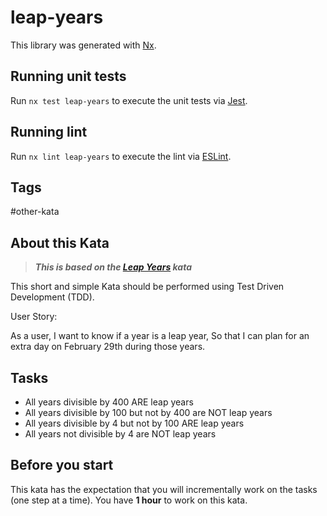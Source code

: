 # leap-years

This library was generated with [Nx](https://nx.dev).

## Running unit tests

Run `nx test leap-years` to execute the unit tests via [Jest](https://jestjs.io).

## Running lint

Run `nx lint leap-years` to execute the lint via [ESLint](https://eslint.org/).

## Tags

#other-kata

## About this Kata

> **_This is based on the [Leap Years](https://codingdojo.org/kata/LeapYears/) kata_**

This short and simple Kata should be performed using Test Driven Development (TDD).

User Story:

As a user, I want to know if a year is a leap year, So that I can plan for an extra day on February 29th during those years.

## Tasks

* All years divisible by 400 ARE leap years
* All years divisible by 100 but not by 400 are NOT leap years 
* All years divisible by 4 but not by 100 ARE leap years
* All years not divisible by 4 are NOT leap years

## Before you start

This kata has the expectation that you will incrementally work on the tasks (one step at a time).
You have **1 hour** to work on this kata.
